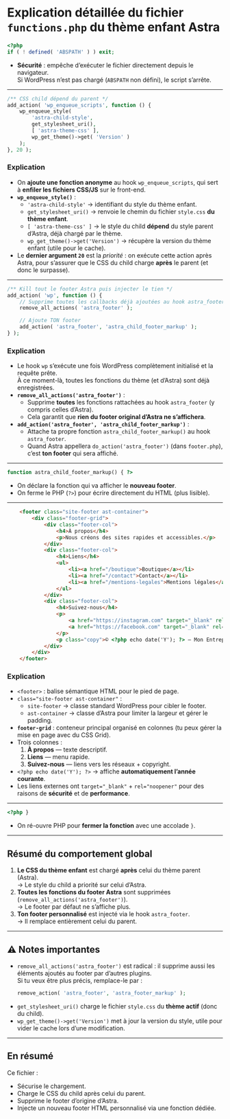# Explication détaillée du fichier `functions.php` du thème enfant Astra

```php
<?php
if ( ! defined( 'ABSPATH' ) ) exit;
```
- **Sécurité** : empêche d’exécuter le fichier directement depuis le navigateur.  
  Si WordPress n’est pas chargé (`ABSPATH` non défini), le script s’arrête.

---

```php
/** CSS child dépend du parent */
add_action( 'wp_enqueue_scripts', function () {
    wp_enqueue_style(
        'astra-child-style',
        get_stylesheet_uri(),
        [ 'astra-theme-css' ],
        wp_get_theme()->get( 'Version' )
    );
}, 20 );
```
### Explication
- On **ajoute une fonction anonyme** au hook `wp_enqueue_scripts`, qui sert à **enfiler les fichiers CSS/JS** sur le front-end.
- **`wp_enqueue_style()`** :
  - `'astra-child-style'` → identifiant du style du thème enfant.
  - `get_stylesheet_uri()` → renvoie le chemin du fichier `style.css` **du thème enfant**.
  - `[ 'astra-theme-css' ]` → le style du child **dépend** du style parent d’Astra, déjà chargé par le thème.
  - `wp_get_theme()->get('Version')` → récupère la version du thème enfant (utile pour le cache).
- Le **dernier argument `20`** est la *priorité* : on exécute cette action après Astra, pour s’assurer que le CSS du child charge **après** le parent (et donc le surpasse).

---

```php
/** Kill tout le footer Astra puis injecter le tien */
add_action( 'wp', function () {
    // Supprime toutes les callbacks déjà ajoutées au hook astra_footer
    remove_all_actions( 'astra_footer' );

    // Ajoute TON footer
    add_action( 'astra_footer', 'astra_child_footer_markup' );
} );
```

### Explication
- Le hook `wp` s’exécute une fois WordPress complètement initialisé et la requête prête.  
  À ce moment-là, toutes les fonctions du thème (et d’Astra) sont déjà enregistrées.
- **`remove_all_actions('astra_footer')`** :
  - Supprime **toutes** les fonctions rattachées au hook `astra_footer` (y compris celles d’Astra).  
  - Cela garantit que **rien du footer original d’Astra ne s’affichera**.
- **`add_action('astra_footer', 'astra_child_footer_markup')`** :
  - Attache ta propre fonction `astra_child_footer_markup()` au hook `astra_footer`.  
  - Quand Astra appellera `do_action('astra_footer')` (dans `footer.php`), c’est **ton footer** qui sera affiché.

---

```php
function astra_child_footer_markup() { ?>
```
- On déclare la fonction qui va afficher le **nouveau footer**.  
- On ferme le PHP (`?>`) pour écrire directement du HTML (plus lisible).

---

```html
    <footer class="site-footer ast-container">
        <div class="footer-grid">
            <div class="footer-col">
                <h4>À propos</h4>
                <p>Nous créons des sites rapides et accessibles.</p>
            </div>
            <div class="footer-col">
                <h4>Liens</h4>
                <ul>
                    <li><a href="/boutique">Boutique</a></li>
                    <li><a href="/contact">Contact</a></li>
                    <li><a href="/mentions-legales">Mentions légales</a></li>
                </ul>
            </div>
            <div class="footer-col">
                <h4>Suivez-nous</h4>
                <p>
                    <a href="https://instagram.com" target="_blank" rel="noopener">Instagram</a> •
                    <a href="https://facebook.com" target="_blank" rel="noopener">Facebook</a>
                </p>
                <p class="copy">© <?php echo date('Y'); ?> — Mon Entreprise</p>
            </div>
        </div>
    </footer>
```

### Explication
- `<footer>` : balise sémantique HTML pour le pied de page.
- `class="site-footer ast-container"` :
  - `site-footer` → classe standard WordPress pour cibler le footer.
  - `ast-container` → classe d’Astra pour limiter la largeur et gérer le padding.
- **`footer-grid`** : conteneur principal organisé en colonnes (tu peux gérer la mise en page avec du CSS Grid).
- Trois colonnes :
  1. **À propos** — texte descriptif.
  2. **Liens** — menu rapide.
  3. **Suivez-nous** — liens vers les réseaux + copyright.
- `<?php echo date('Y'); ?>` → affiche **automatiquement l’année courante**.
- Les liens externes ont `target="_blank"` + `rel="noopener"` pour des raisons de **sécurité** et de **performance**.

---

```php
<?php }
```
- On ré-ouvre PHP pour **fermer la fonction** avec une accolade `}`.

---

## Résumé du comportement global
1. **Le CSS du thème enfant** est chargé **après** celui du thème parent (Astra).  
   → Le style du child a priorité sur celui d’Astra.
2. **Toutes les fonctions du footer Astra** sont supprimées (`remove_all_actions('astra_footer')`).  
   → Le footer par défaut ne s’affiche plus.
3. **Ton footer personnalisé** est injecté via le hook `astra_footer`.  
   → Il remplace entièrement celui du parent.

---

## ⚠️ Notes importantes
- `remove_all_actions('astra_footer')` est radical : il supprime aussi les éléments ajoutés au footer par d’autres plugins.  
  Si tu veux être plus précis, remplace-le par :
  ```php
  remove_action( 'astra_footer', 'astra_footer_markup' );
  ```
- `get_stylesheet_uri()` charge le fichier `style.css` du **thème actif** (donc du child).  
- `wp_get_theme()->get('Version')` met à jour la version du style, utile pour vider le cache lors d’une modification.

---

## En résumé
Ce fichier :
- Sécurise le chargement.  
- Charge le CSS du child après celui du parent.  
- Supprime le footer d’origine d’Astra.  
- Injecte un nouveau footer HTML personnalisé via une fonction dédiée.
```
